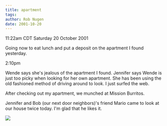 ```yaml
---
title: apartment
tags: 
author: Rob Nugen
date: 2001-10-20
---
```


<title></title>
<p class=date>11:22am CDT Saturday 20 October 2001</p>

<p>Going now to eat lunch and put a deposit on the apartment I found
yesterday.</p>

<p class=date>2:10pm</p>

<p>Wende says she's jealous of the apartment I found.  Jennifer says
Wende is just too picky when looking for her own apartment.  She has
been using the old fashioned method of driving around to look.  I just
surfed the web.</p>

<p>After checking out my apartment, we munched at Mission
Burritos.</p>

<p>Jennifer and Bob (our next door neighbors)'s friend Mario came to
look at our house twice today.  I'm glad that he likes it.</p>

<p><img src='/images/rob/wL-ROB.gif'/></p>

